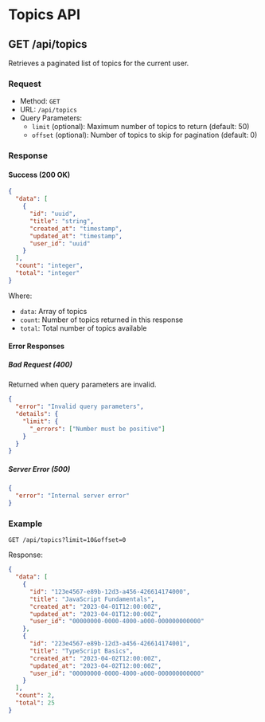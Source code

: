 # Topics API

## GET /api/topics

Retrieves a paginated list of topics for the current user.

### Request

- Method: `GET`
- URL: `/api/topics`
- Query Parameters:
  - `limit` (optional): Maximum number of topics to return (default: 50)
  - `offset` (optional): Number of topics to skip for pagination (default: 0)

### Response

#### Success (200 OK)

```json
{
  "data": [
    {
      "id": "uuid",
      "title": "string",
      "created_at": "timestamp",
      "updated_at": "timestamp",
      "user_id": "uuid"
    }
  ],
  "count": "integer",
  "total": "integer"
}
```

Where:
- `data`: Array of topics
- `count`: Number of topics returned in this response
- `total`: Total number of topics available

#### Error Responses

##### Bad Request (400)

Returned when query parameters are invalid.

```json
{
  "error": "Invalid query parameters",
  "details": {
    "limit": {
      "_errors": ["Number must be positive"]
    }
  }
}
```

##### Server Error (500)

```json
{
  "error": "Internal server error"
}
```

### Example

```
GET /api/topics?limit=10&offset=0
```

Response:

```json
{
  "data": [
    {
      "id": "123e4567-e89b-12d3-a456-426614174000",
      "title": "JavaScript Fundamentals",
      "created_at": "2023-04-01T12:00:00Z",
      "updated_at": "2023-04-01T12:00:00Z",
      "user_id": "00000000-0000-4000-a000-000000000000"
    },
    {
      "id": "223e4567-e89b-12d3-a456-426614174001",
      "title": "TypeScript Basics",
      "created_at": "2023-04-02T12:00:00Z",
      "updated_at": "2023-04-02T12:00:00Z", 
      "user_id": "00000000-0000-4000-a000-000000000000"
    }
  ],
  "count": 2,
  "total": 25
}
``` 